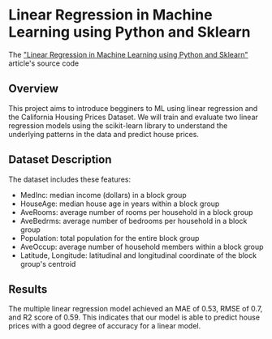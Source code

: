 # Linear Regression in Machine Learning using Python and Sklearn

The ["Linear Regression in Machine Learning using Python and Sklearn"](https://datascrutineer.com/linear-regression-ml-python-sklearn/) article's source code

Overview
--------
This project aims to introduce begginers to ML using linear regression and the California Housing Prices Dataset. We will train and evaluate two linear regression models using the scikit-learn library to understand the underlying patterns in the data and predict house prices.

Dataset Description
-------------------
The dataset includes these features:
* MedInc: median income (dollars) in a block group
* HouseAge: median house age in years within a block group
* AveRooms: average number of rooms per household in a block group
* AveBedrms: average number of bedrooms per household in a block group
* Population: total population for the entire block group
* AveOccup: average number of household members within a block group
* Latitude, Longitude: latitudinal and longitudinal coordinate of the block group's centroid

Results
--------
The multiple linear regression model achieved an MAE of 0.53, RMSE of 0.7, and R2 score of 0.59. This indicates that our model is able to predict house prices with a good degree of accuracy for a linear model.
